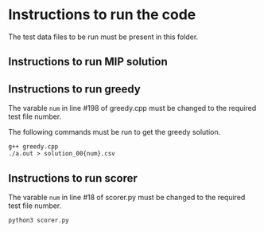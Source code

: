 # Instructions to run the code

The test data files to be run must be present in this folder.

## Instructions to run MIP solution

## Instructions to run greedy

The varable `num` in line #198 of greedy.cpp must be changed to the required test file number.

The following commands must be run to get the greedy solution.
```
g++ greedy.cpp
./a.out > solution_00{num}.csv
```

## Instructions to run scorer

The varable `num` in line #18 of scorer.py must be changed to the required test file number.

```
python3 scorer.py
```
